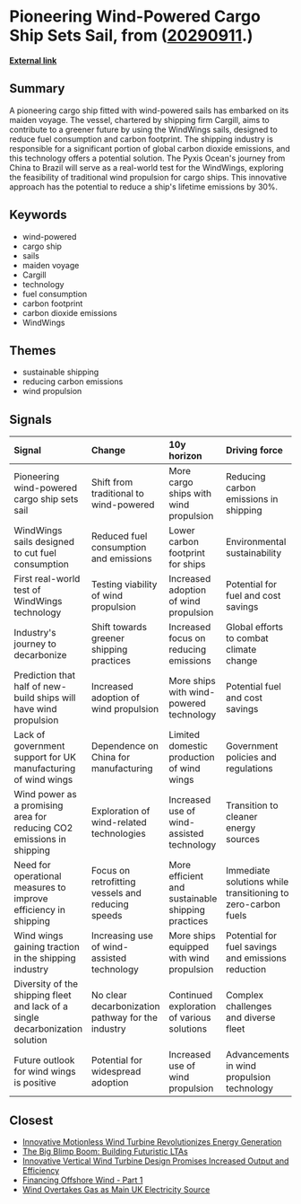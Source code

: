 # __Pioneering Wind-Powered Cargo Ship Sets Sail__, from ([20290911](https://kghosh.substack.com/p/20290911).)

__[External link](https://www.bbc.com/news/technology-66543643?utm_source=substack&utm_medium=email)__



## Summary

A pioneering cargo ship fitted with wind-powered sails has embarked on its maiden voyage. The vessel, chartered by shipping firm Cargill, aims to contribute to a greener future by using the WindWings sails, designed to reduce fuel consumption and carbon footprint. The shipping industry is responsible for a significant portion of global carbon dioxide emissions, and this technology offers a potential solution. The Pyxis Ocean's journey from China to Brazil will serve as a real-world test for the WindWings, exploring the feasibility of traditional wind propulsion for cargo ships. This innovative approach has the potential to reduce a ship's lifetime emissions by 30%.

## Keywords

* wind-powered
* cargo ship
* sails
* maiden voyage
* Cargill
* technology
* fuel consumption
* carbon footprint
* carbon dioxide emissions
* WindWings

## Themes

* sustainable shipping
* reducing carbon emissions
* wind propulsion

## Signals

| Signal                                                                        | Change                                            | 10y horizon                                       | Driving force                                                |
|:------------------------------------------------------------------------------|:--------------------------------------------------|:--------------------------------------------------|:-------------------------------------------------------------|
| Pioneering wind-powered cargo ship sets sail                                  | Shift from traditional to wind-powered            | More cargo ships with wind propulsion             | Reducing carbon emissions in shipping                        |
| WindWings sails designed to cut fuel consumption                              | Reduced fuel consumption and emissions            | Lower carbon footprint for ships                  | Environmental sustainability                                 |
| First real-world test of WindWings technology                                 | Testing viability of wind propulsion              | Increased adoption of wind propulsion             | Potential for fuel and cost savings                          |
| Industry's journey to decarbonize                                             | Shift towards greener shipping practices          | Increased focus on reducing emissions             | Global efforts to combat climate change                      |
| Prediction that half of new-build ships will have wind propulsion             | Increased adoption of wind propulsion             | More ships with wind-powered technology           | Potential fuel and cost savings                              |
| Lack of government support for UK manufacturing of wind wings                 | Dependence on China for manufacturing             | Limited domestic production of wind wings         | Government policies and regulations                          |
| Wind power as a promising area for reducing CO2 emissions in shipping         | Exploration of wind-related technologies          | Increased use of wind-assisted technology         | Transition to cleaner energy sources                         |
| Need for operational measures to improve efficiency in shipping               | Focus on retrofitting vessels and reducing speeds | More efficient and sustainable shipping practices | Immediate solutions while transitioning to zero-carbon fuels |
| Wind wings gaining traction in the shipping industry                          | Increasing use of wind-assisted technology        | More ships equipped with wind propulsion          | Potential for fuel savings and emissions reduction           |
| Diversity of the shipping fleet and lack of a single decarbonization solution | No clear decarbonization pathway for the industry | Continued exploration of various solutions        | Complex challenges and diverse fleet                         |
| Future outlook for wind wings is positive                                     | Potential for widespread adoption                 | Increased use of wind propulsion                  | Advancements in wind propulsion technology                   |

## Closest

* [Innovative Motionless Wind Turbine Revolutionizes Energy Generation](e6a8537f7a69f6801ef58f226c538321)
* [The Big Blimp Boom: Building Futuristic LTAs](6d08036a53cd3136ac5a71006b4ca40e)
* [Innovative Vertical Wind Turbine Design Promises Increased Output and Efficiency](d4b9614dce0dbe9cd944ed6cb3022d12)
* [Financing Offshore Wind - Part 1](63a65ba211f78dca2965b6b2ca564df2)
* [Wind Overtakes Gas as Main UK Electricity Source](fb0ad35a700c17919f0e3f303fb7f9b6)